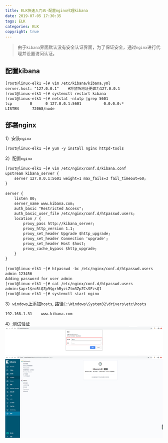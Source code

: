 ```yaml
---
title: ELK快速入门五-配置nginx代理kibana
date: 2019-07-05 17:30:35
tags: ELK
categories: ELK
copyright: true
---
```


>由于`kibana`界面默认没有安全认证界面，为了保证安全，通过`nginx`进行代理并设置访问认证。

## 配置kibana
```
[root@linux-elk1 ~]# vim /etc/kibana/kibana.yml
server.host: "127.0.0.1"    #将监听地址更改为127.0.0.1
[root@linux-elk1 ~]# systemctl restart kibana
[root@linux-elk1 ~]# netstat -nlutp |grep 5601
tcp        0      0 127.0.0.1:5601          0.0.0.0:*               LISTEN      72068/node
```


## 部署nginx
1）安装`nginx`
```
[root@linux-elk1 ~]# yum -y install nginx httpd-tools
```
2）配置`nginx`
```
[root@linux-elk1 ~]# vim /etc/nginx/conf.d/kibana.conf
upstream kibana_server {
    server 127.0.0.1:5601 weight=1 max_fails=3 fail_timeout=60;
}

server {
    listen 80;
    server_name www.kibana.com;
    auth_basic "Restricted Access";
    auth_basic_user_file /etc/nginx/conf.d/htpasswd.users;
    location / {
        proxy_pass http://kibana_server;
        proxy_http_version 1.1;
        proxy_set_header Upgrade $http_upgrade;
        proxy_set_header Connection 'upgrade';
        proxy_set_header Host $host;
        proxy_cache_bypass $http_upgrade;
    }
}

[root@linux-elk1 ~]# htpasswd -bc /etc/nginx/conf.d/htpasswd.users admin 123456
Adding password for user admin
[root@linux-elk1 ~]# cat /etc/nginx/conf.d/htpasswd.users
admin:$apr1$ro5tQZp9$grhByziZtm3ZpZCsSFzsQ1
[root@linux-elk1 ~]# systemctl start nginx
```
3）`windows`上添加`hosts`, 路径`C:\Windows\System32\drivers\etc\hosts`
```
192.168.1.31	www.kibana.com
```
4）测试验证
![nginx01.png](ELK快速入门五-配置nginx代理kibana/nginx01.png)
![nginx02.png](ELK快速入门五-配置nginx代理kibana/nginx02.png)










